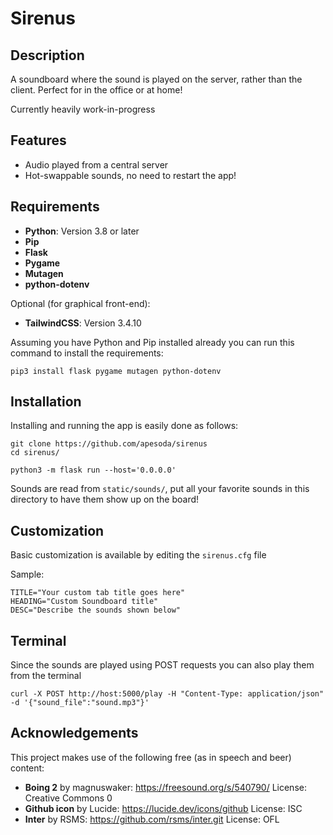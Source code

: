 # Sirenus

## Description
A soundboard where the sound is played on the server, rather than the client. Perfect for in the office or at home!

Currently heavily work-in-progress

## Features
- Audio played from a central server
- Hot-swappable sounds, no need to restart the app!

## Requirements
- **Python**: Version 3.8 or later
- **Pip**
- **Flask**
- **Pygame**
- **Mutagen**
- **python-dotenv**

Optional (for graphical front-end):
- **TailwindCSS**: Version 3.4.10

Assuming you have Python and Pip installed already you can run this command to install the requirements:

```
pip3 install flask pygame mutagen python-dotenv
```

## Installation
Installing and running the app is easily done as follows:
```
git clone https://github.com/apesoda/sirenus 
cd sirenus/

python3 -m flask run --host='0.0.0.0'
```
Sounds are read from `static/sounds/`, put all your favorite sounds in this directory to have them show up on the board!

## Customization
Basic customization is available by editing the `sirenus.cfg` file

Sample:
```
TITLE="Your custom tab title goes here"
HEADING="Custom Soundboard title"
DESC="Describe the sounds shown below"
```

## Terminal
Since the sounds are played using POST requests you can also play them from the terminal
```
curl -X POST http://host:5000/play -H "Content-Type: application/json" -d '{"sound_file":"sound.mp3"}'
```

## Acknowledgements
This project makes use of the following free (as in speech and beer) content:
- **Boing 2** by magnuswaker: https://freesound.org/s/540790/ License: Creative Commons 0
- **Github icon** by Lucide: https://lucide.dev/icons/github  License: ISC
- **Inter** by RSMS: https://github.com/rsms/inter.git License: OFL
